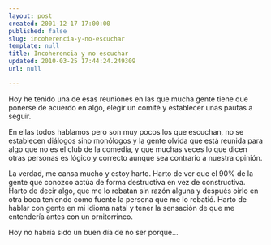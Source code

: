 ```yaml
---
layout: post
created: 2001-12-17 17:00:00
published: false
slug: incoherencia-y-no-escuchar
template: null
title: Incoherencia y no escuchar
updated: 2010-03-25 17:44:24.249309
url: null

---
```


Hoy he tenido una de esas reuniones en las que mucha gente tiene que ponerse de acuerdo en algo, elegir un comité y establecer unas pautas a seguir.

En ellas todos hablamos pero son muy pocos los que escuchan, no se establecen diálogos sino monólogos y la gente olvida que está reunida para algo que no es el club de la comedia, y que muchas veces lo que dicen otras personas es lógico y correcto aunque sea contrario a nuestra opinión.

La verdad, me cansa mucho y estoy harto. Harto de ver que el 90% de la gente que conozco actúa de forma destructiva en vez de constructiva. Harto de decir algo, que me lo rebatan sin razón alguna y después oirlo en otra boca teniendo como fuente la persona que me lo rebatió. Harto de hablar con gente en mi idioma natal y tener la sensación de que me entendería antes con un ornitorrinco.

Hoy no habría sido un buen día de no ser porque...



